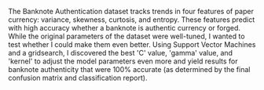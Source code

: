 The Banknote Authentication dataset tracks trends in four features of paper currency: variance, skewness, curtosis, and entropy. These features predict with high accuracy whether a banknote is authentic currency or forged. While the original parameters of the dataset were well-tuned, I wanted to test whether I could make them even better. Using Support Vector Machines and a gridsearch, I discovered the best 'C' value, 'gamma' value, and 'kernel' to adjust the model parameters even more and yield results for banknote authenticity that were 100% accurate (as determined by the final confusion matrix and classification report).
